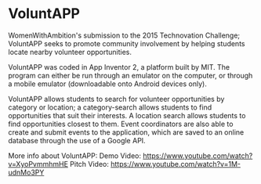# VoluntAPP
WomenWithAmbition's submission to the 2015 Technovation Challenge; VoluntAPP seeks to promote community involvement by helping students locate nearby volunteer opportunities.

VoluntAPP was coded in App Inventor 2, a platform built by MIT. The program can either be run through an emulator on the computer, or through a mobile emulator (downloadable onto Android devices only).

VoluntAPP allows students to search for volunteer opportunities by category or location; a category-search allows students to find opportunities that suit their interests. A location search allows students to find opportunities closest to them. Event coordinators are also able to create and submit events to the application, which are saved to an online database through the use of a Google API.

More info about VoluntAPP:
Demo Video: https://www.youtube.com/watch?v=XyoPvmmhmHE
Pitch Video: https://www.youtube.com/watch?v=1M-udnMo3PY
